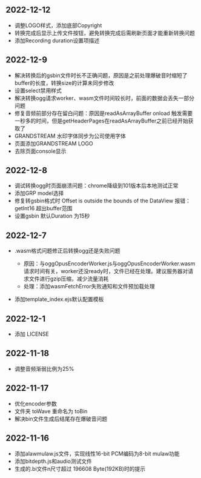 ## 2022-12-12

- 调整LOGO样式，添加底部Copyright 
- 转换完成后显示上传文件按钮，避免转换完成后需刷新页面才能重新转换问题 
- 添加Recording duration设置项描述

## 2022-12-9

- 解决转换后的gsbin文件时长不正确问题，原因是之前处理爆破音时缩短了buffer的长度，转换size的计算未同步修改
- 设置select禁用样式
- 解决转换ogg请求worker、wasm文件时间较长时，前面的数据会丢失一部分问题
- 修复音频前部分存在留白问题：原因是readAsArrayBuffer onload 触发需要一秒多的时间，但是getHeaderPages在readAsArrayBuffer之前已经开始获取了
- GRANDSTREAM 水印字体同步为公司使用字体
- 页面添加GRANDSTREAM LOGO
- 去除页面console显示

## 2022-12-8

- 调试转换ogg时页面崩溃问题：chrome降级到101版本后本地测试正常
- 添加GRP model选择
- 修复转gsbin格式时 Offset is outside the bounds of the DataView 报错： getInt16 超出buffer范围
- 设置gsbin 默认Duration 为15秒

## 2022-12-7

- .wasm格式问题修正后转换ogg还是失败问题
    - 原因：与oggOpusEncoderWorker.js与oggOpusEncoderWorker.wasm 请求时间有关，worker还没ready时，文件已经在处理。建议服务器对请求文件进行gzip压缩，减少流量消耗
    - 处理：添加wasmFetchError失败通知和文件预加载处理

- 添加template_index.ejs默认配置模板

## 2022-12-1

- 添加 LICENSE

## 2022-11-18

- 调整音频渐弱比例为25%

## 2022-11-17

- 优化encoder参数
- 文件夹 toWave 重命名为 toBin
- 解决bin文件生成后结尾存在爆破音问题

## 2022-11-16

- 添加alawmulaw.js文件，实现线性16-bit PCM编码为8-bit mulaw功能
- 添加bitdepth.js和audio测试文件
- 生成的.bi文件n尺寸超过 196608 Byte(192KB)时的提示
